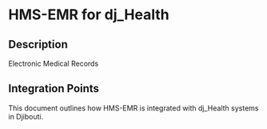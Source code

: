 # HMS-EMR for dj_Health

## Description

Electronic Medical Records

## Integration Points

This document outlines how HMS-EMR is integrated with dj_Health systems in Djibouti.

